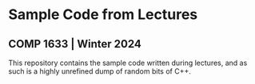 # Sample Code from Lectures
## COMP 1633 | Winter 2024

This repository contains the sample code written during lectures, and as such is a highly unrefined dump of random bits of C++.